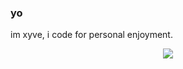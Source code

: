 ### yo
im xyve, i code for personal enjoyment.  
<div align="center">
    <img align="center" src="https://github-readme-stats.vercel.app/api/top-langs/?username=xyve7&layout=compact&langs_count=7&theme=dark"/>
</div>
